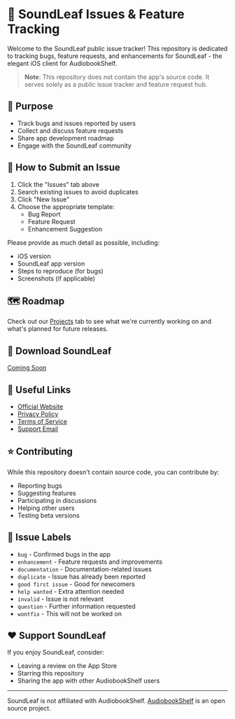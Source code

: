 # 🍃 SoundLeaf Issues & Feature Tracking

Welcome to the SoundLeaf public issue tracker! This repository is dedicated to tracking bugs, feature requests, and enhancements for SoundLeaf - the elegant iOS client for AudiobookShelf.

> **Note**: This repository does not contain the app's source code. It serves solely as a public issue tracker and feature request hub.

## 🎯 Purpose

- Track bugs and issues reported by users
- Collect and discuss feature requests
- Share app development roadmap
- Engage with the SoundLeaf community

## 📝 How to Submit an Issue

1. Click the "Issues" tab above
2. Search existing issues to avoid duplicates
3. Click "New Issue"
4. Choose the appropriate template:
   - Bug Report
   - Feature Request
   - Enhancement Suggestion

Please provide as much detail as possible, including:
- iOS version
- SoundLeaf app version
- Steps to reproduce (for bugs)
- Screenshots (if applicable)

## 🗺️ Roadmap

Check out our [Projects](https://github.com/soundleaf/issues/projects) tab to see what we're currently working on and what's planned for future releases.

## 📱 Download SoundLeaf

[Coming Soon](https://soundleafapp.com)


## 🔗 Useful Links

- [Official Website](https://soundleafapp.com)
- [Privacy Policy](https://soundleafapp.com/privacy)
- [Terms of Service](https://soundleafapp.com/terms)
- [Support Email](mailto:support@soundleafapp.com)

## ⭐ Contributing

While this repository doesn't contain source code, you can contribute by:
- Reporting bugs
- Suggesting features
- Participating in discussions
- Helping other users
- Testing beta versions

## 📜 Issue Labels

- `bug` - Confirmed bugs in the app
- `enhancement` - Feature requests and improvements
- `documentation` - Documentation-related issues
- `duplicate` - Issue has already been reported
- `good first issue` - Good for newcomers
- `help wanted` - Extra attention needed
- `invalid` - Issue is not relevant
- `question` - Further information requested
- `wontfix` - This will not be worked on

## ❤️ Support SoundLeaf

If you enjoy SoundLeaf, consider:
- Leaving a review on the App Store
- Starring this repository
- Sharing the app with other AudiobookShelf users

---

SoundLeaf is not affiliated with AudiobookShelf. [AudiobookShelf](https://github.com/advplyr/audiobookshelf) is an open source project.
